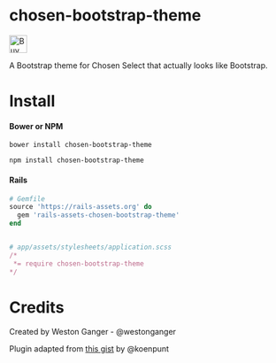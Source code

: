 # chosen-bootstrap-theme
<a href='https://ko-fi.com/A5071NK' target='_blank'><img height='32' style='border:0px;height:32px;' src='https://az743702.vo.msecnd.net/cdn/kofi1.png?v=a' border='0' alt='Buy Me a Coffee' /></a> 

A Bootstrap theme for Chosen Select that actually looks like Bootstrap.

# Install

#### Bower or NPM
```
bower install chosen-bootstrap-theme

npm install chosen-bootstrap-theme
```

#### Rails
```ruby
# Gemfile
source 'https://rails-assets.org' do
  gem 'rails-assets-chosen-bootstrap-theme'
end


# app/assets/stylesheets/application.scss
/*
 *= require chosen-bootstrap-theme
*/
```

# Credits
Created by Weston Ganger - @westonganger

Plugin adapted from [this gist](https://gist.github.com/koenpunt/6424137) by @koenpunt
